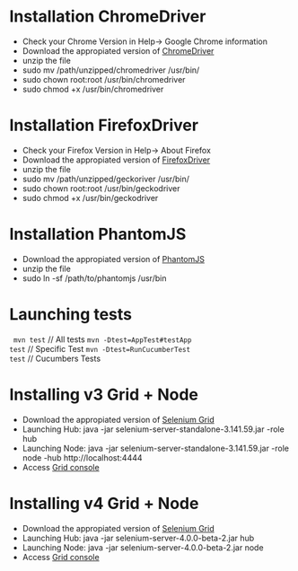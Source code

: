 # Installation ChromeDriver
* Check your Chrome Version in Help-> Google Chrome information
* Download the appropiated version of [ChromeDriver](https://chromedriver.chromium.org/downloads)
* unzip the file
* sudo mv /path/unzipped/chromedriver /usr/bin/
* sudo chown root:root /usr/bin/chromedriver
* sudo chmod +x /usr/bin/chromedriver
# Installation FirefoxDriver
* Check your Firefox Version in Help-> About Firefox
* Download the appropiated version of [FirefoxDriver](https://github.com/mozilla/geckodriver/releases)
* unzip the file
* sudo mv /path/unzipped/geckoriver /usr/bin/
* sudo chown root:root /usr/bin/geckodriver
* sudo chmod +x /usr/bin/geckodriver

# Installation PhantomJS
* Download the appropiated version of [PhantomJS](https://phantomjs.org/download.html)
* unzip the file
* sudo ln -sf /path/to/phantomjs /usr/bin


# Launching tests
<code> mvn test</code> // All tests
<code>mvn -Dtest=AppTest#testApp test</code> // Specific Test
<code>mvn -Dtest=RunCucumberTest test</code> // Cucumbers Tests

# Installing v3 Grid + Node
* Download the appropiated version of [Selenium Grid](https://www.selenium.dev/downloads/)
* Launching Hub: java -jar selenium-server-standalone-3.141.59.jar -role hub
* Launching Node: java -jar selenium-server-standalone-3.141.59.jar -role node -hub http://localhost:4444
* Access [Grid console](http://localhost:4444/grid/console)
# Installing v4 Grid + Node
* Download the appropiated version of [Selenium Grid](https://www.selenium.dev/downloads/)
* Launching Hub: java -jar selenium-server-4.0.0-beta-2.jar hub
* Launching Node: java -jar selenium-server-4.0.0-beta-2.jar node
* Access [Grid console](http://localhost:4444/ui/index.html#/)


